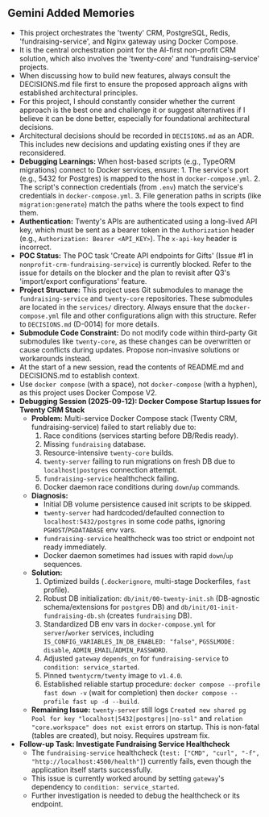 ## Gemini Added Memories
- This project orchestrates the 'twenty' CRM, PostgreSQL, Redis, 'fundraising-service', and Nginx gateway using Docker Compose.
- It is the central orchestration point for the AI-first non-profit CRM solution, which also involves the 'twenty-core' and 'fundraising-service' projects.
- When discussing how to build new features, always consult the DECISIONS.md file first to ensure the proposed approach aligns with established architectural principles.
- For this project, I should constantly consider whether the current approach is the best one and challenge it or suggest alternatives if I believe it can be done better, especially for foundational architectural decisions.
- Architectural decisions should be recorded in `DECISIONS.md` as an ADR. This includes new decisions and updating existing ones if they are reconsidered.
- **Debugging Learnings:** When host-based scripts (e.g., TypeORM migrations) connect to Docker services, ensure: 1. The service's port (e.g., 5432 for Postgres) is mapped to the host in `docker-compose.yml`. 2. The script's connection credentials (from `.env`) match the service's credentials in `docker-compose.yml`. 3. File generation paths in scripts (like `migration:generate`) match the paths where the tools expect to find them.
- **Authentication:** Twenty's APIs are authenticated using a long-lived API key, which must be sent as a bearer token in the `Authorization` header (e.g., `Authorization: Bearer <API_KEY>`). The `x-api-key` header is incorrect.
- **POC Status:** The POC task 'Create API endpoints for Gifts' (Issue #1 in `nonprofit-crm-fundraising-service`) is currently blocked. Refer to the issue for details on the blocker and the plan to revisit after Q3's 'import/export configurations' feature.
- **Project Structure:** This project uses Git submodules to manage the `fundraising-service` and `twenty-core` repositories. These submodules are located in the `services/` directory. Always ensure that the `docker-compose.yml` file and other configurations align with this structure. Refer to `DECISIONS.md` (D-0014) for more details.
- **Submodule Code Constraint:** Do not modify code within third-party Git submodules like `twenty-core`, as these changes can be overwritten or cause conflicts during updates. Propose non-invasive solutions or workarounds instead.
- At the start of a new session, read the contents of README.md and DECISIONS.md to establish context.
- Use `docker compose` (with a space), not `docker-compose` (with a hyphen), as this project uses Docker Compose V2.
- **Debugging Session (2025-09-12): Docker Compose Startup Issues for Twenty CRM Stack**
  - **Problem:** Multi-service Docker Compose stack (Twenty CRM, fundraising-service) failed to start reliably due to:
    1.  Race conditions (services starting before DB/Redis ready).
    2.  Missing `fundraising` database.
    3.  Resource-intensive `twenty-core` builds.
    4.  `twenty-server` failing to run migrations on fresh DB due to `localhost|postgres` connection attempt.
    5.  `fundraising-service` healthcheck failing.
    6.  Docker daemon race conditions during `down`/`up` commands.
  - **Diagnosis:**
    - Initial DB volume persistence caused init scripts to be skipped.
    - `twenty-server` had hardcoded/defaulted connection to `localhost:5432/postgres` in some code paths, ignoring `PGHOST`/`PGDATABASE` env vars.
    - `fundraising-service` healthcheck was too strict or endpoint not ready immediately.
    - Docker daemon sometimes had issues with rapid `down`/`up` sequences.
  - **Solution:**
    1.  Optimized builds (`.dockerignore`, multi-stage Dockerfiles, `fast` profile).
    2.  Robust DB initialization: `db/init/00-twenty-init.sh` (DB-agnostic schema/extensions for `postgres` DB) and `db/init/01-init-fundraising-db.sh` (creates `fundraising` DB).
    3.  Standardized DB env vars in `docker-compose.yml` for `server`/`worker` services, including `IS_CONFIG_VARIABLES_IN_DB_ENABLED: "false"`, `PGSSLMODE: disable`, `ADMIN_EMAIL`/`ADMIN_PASSWORD`.
    4.  Adjusted `gateway` `depends_on` for `fundraising-service` to `condition: service_started`.
    5.  Pinned `twentycrm/twenty` image to `v1.4.0`.
    6.  Established reliable startup procedure: `docker compose --profile fast down -v` (wait for completion) then `docker compose --profile fast up -d --build`.
  - **Remaining Issue:** `twenty-server` still logs `Created new shared pg Pool for key "localhost|5432|postgres||no-ssl"` and `relation "core.workspace" does not exist` errors on startup. This is non-fatal (tables are created), but noisy. Requires upstream fix.
- **Follow-up Task: Investigate Fundraising Service Healthcheck**
  - The `fundraising-service` healthcheck (`test: ["CMD", "curl", "-f", "http://localhost:4500/health"]`) currently fails, even though the application itself starts successfully.
  - This issue is currently worked around by setting `gateway`'s dependency to `condition: service_started`.
  - Further investigation is needed to debug the healthcheck or its endpoint.